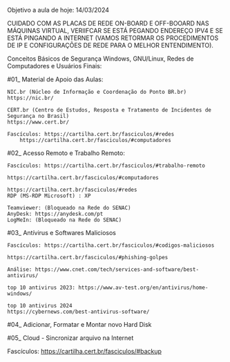 Objetivo a aula de hoje: 14/03/2024

CUIDADO COM AS PLACAS DE REDE ON-BOARD E OFF-BOOARD NAS MÁQUINAS VIRTUAL, VERIIFCAR SE ESTÁ PEGANDO ENDEREÇO IPV4 E SE ESTÁ PINGANDO A INTERNET (VAMOS RETORMAR OS PROCEDIMENTOS DE IP E CONFIGURAÇÕES DE REDE PARA O MELHOR ENTENDIMENTO).

Conceitos Básicos de Segurança Windows, GNU/Linux, Redes de Computadores e Usuários Finais:

#01_ Material de Apoio das Aulas:

    NIC.br (Núcleo de Informação e Coordenação do Ponto BR.br)
    https://nic.br/

    CERT.br (Centro de Estudos, Resposta e Tratamento de Incidentes de Segurança no Brasil)
    https://www.cert.br/

    Fascículos: https://cartilha.cert.br/fasciculos/#redes
		https://cartilha.cert.br/fasciculos/#computadores

#02_ Acesso Remoto e Trabalho Remoto:

    Fascículos: https://cartilha.cert.br/fasciculos/#trabalho-remoto

    https://cartilha.cert.br/fasciculos/#computadores

    https://cartilha.cert.br/fasciculos/#redes
	RDP (MS-RDP Microsoft) : XP
 
    Teamviewer: (Bloqueado na Rede do SENAC)
    AnyDesk: https://anydesk.com/pt
    LogMeIn: (Bloqueado na Rede do SENAC)

#03_ Antívirus e Softwares Maliciosos

    Fascículos: https://cartilha.cert.br/fasciculos/#codigos-maliciosos

    https://cartilha.cert.br/fasciculos/#phishing-golpes

    Análise: https://www.cnet.com/tech/services-and-software/best-antivirus/

    top 10 antivirus 2023: https://www.av-test.org/en/antivirus/home-windows/

    top 10 antivirus 2024
    https://cybernews.com/best-antivirus-software/

#04_ Adicionar, Formatar e Montar novo Hard Disk

#05_ Cloud - Sincronizar arquivo na Internet

Fascículos: https://cartilha.cert.br/fasciculos/#backup

